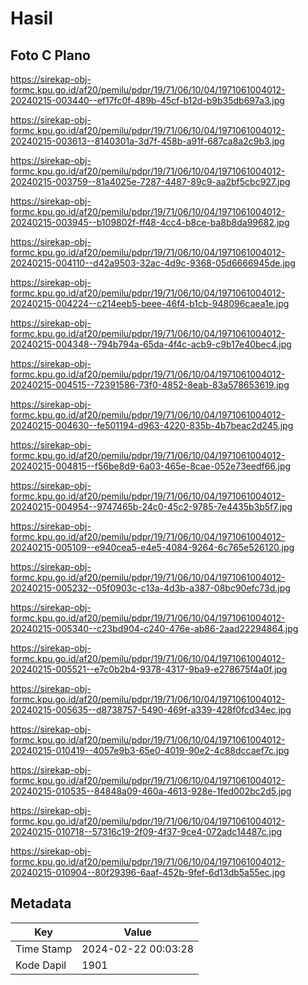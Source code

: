 # Hasil

## Foto C Plano

https://sirekap-obj-formc.kpu.go.id/af20/pemilu/pdpr/19/71/06/10/04/1971061004012-20240215-003440--ef17fc0f-489b-45cf-b12d-b9b35db697a3.jpg

https://sirekap-obj-formc.kpu.go.id/af20/pemilu/pdpr/19/71/06/10/04/1971061004012-20240215-003613--8140301a-3d7f-458b-a91f-687ca8a2c9b3.jpg

https://sirekap-obj-formc.kpu.go.id/af20/pemilu/pdpr/19/71/06/10/04/1971061004012-20240215-003759--81a4025e-7287-4487-89c9-aa2bf5cbc927.jpg

https://sirekap-obj-formc.kpu.go.id/af20/pemilu/pdpr/19/71/06/10/04/1971061004012-20240215-003945--b109802f-ff48-4cc4-b8ce-ba8b8da99682.jpg

https://sirekap-obj-formc.kpu.go.id/af20/pemilu/pdpr/19/71/06/10/04/1971061004012-20240215-004110--d42a9503-32ac-4d9c-9368-05d6666945de.jpg

https://sirekap-obj-formc.kpu.go.id/af20/pemilu/pdpr/19/71/06/10/04/1971061004012-20240215-004224--c214eeb5-beee-46f4-b1cb-948096caea1e.jpg

https://sirekap-obj-formc.kpu.go.id/af20/pemilu/pdpr/19/71/06/10/04/1971061004012-20240215-004348--794b794a-65da-4f4c-acb9-c9b17e40bec4.jpg

https://sirekap-obj-formc.kpu.go.id/af20/pemilu/pdpr/19/71/06/10/04/1971061004012-20240215-004515--72391586-73f0-4852-8eab-83a578653619.jpg

https://sirekap-obj-formc.kpu.go.id/af20/pemilu/pdpr/19/71/06/10/04/1971061004012-20240215-004630--fe501194-d963-4220-835b-4b7beac2d245.jpg

https://sirekap-obj-formc.kpu.go.id/af20/pemilu/pdpr/19/71/06/10/04/1971061004012-20240215-004815--f56be8d9-6a03-465e-8cae-052e73eedf66.jpg

https://sirekap-obj-formc.kpu.go.id/af20/pemilu/pdpr/19/71/06/10/04/1971061004012-20240215-004954--9747465b-24c0-45c2-9785-7e4435b3b5f7.jpg

https://sirekap-obj-formc.kpu.go.id/af20/pemilu/pdpr/19/71/06/10/04/1971061004012-20240215-005109--e940cea5-e4e5-4084-9264-6c765e526120.jpg

https://sirekap-obj-formc.kpu.go.id/af20/pemilu/pdpr/19/71/06/10/04/1971061004012-20240215-005232--05f0903c-c13a-4d3b-a387-08bc90efc73d.jpg

https://sirekap-obj-formc.kpu.go.id/af20/pemilu/pdpr/19/71/06/10/04/1971061004012-20240215-005340--c23bd904-c240-476e-ab86-2aad22294864.jpg

https://sirekap-obj-formc.kpu.go.id/af20/pemilu/pdpr/19/71/06/10/04/1971061004012-20240215-005521--e7c0b2b4-9378-4317-9ba9-e278675f4a0f.jpg

https://sirekap-obj-formc.kpu.go.id/af20/pemilu/pdpr/19/71/06/10/04/1971061004012-20240215-005635--d8738757-5490-469f-a339-428f0fcd34ec.jpg

https://sirekap-obj-formc.kpu.go.id/af20/pemilu/pdpr/19/71/06/10/04/1971061004012-20240215-010419--4057e9b3-65e0-4019-90e2-4c88dccaef7c.jpg

https://sirekap-obj-formc.kpu.go.id/af20/pemilu/pdpr/19/71/06/10/04/1971061004012-20240215-010535--84848a09-460a-4613-928e-1fed002bc2d5.jpg

https://sirekap-obj-formc.kpu.go.id/af20/pemilu/pdpr/19/71/06/10/04/1971061004012-20240215-010718--57316c19-2f09-4f37-9ce4-072adc14487c.jpg

https://sirekap-obj-formc.kpu.go.id/af20/pemilu/pdpr/19/71/06/10/04/1971061004012-20240215-010904--80f29396-6aaf-452b-9fef-6d13db5a55ec.jpg


## Metadata

| Key        | Value               |
| ---------- | ------------------- |
| Time Stamp | 2024-02-22 00:03:28 |
| Kode Dapil | 1901                |



